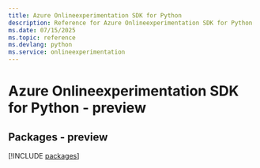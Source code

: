 ```yaml
---
title: Azure Onlineexperimentation SDK for Python
description: Reference for Azure Onlineexperimentation SDK for Python
ms.date: 07/15/2025
ms.topic: reference
ms.devlang: python
ms.service: onlineexperimentation
---
```

# Azure Onlineexperimentation SDK for Python - preview
## Packages - preview
[!INCLUDE [packages](onlineexperimentation-index.md)]